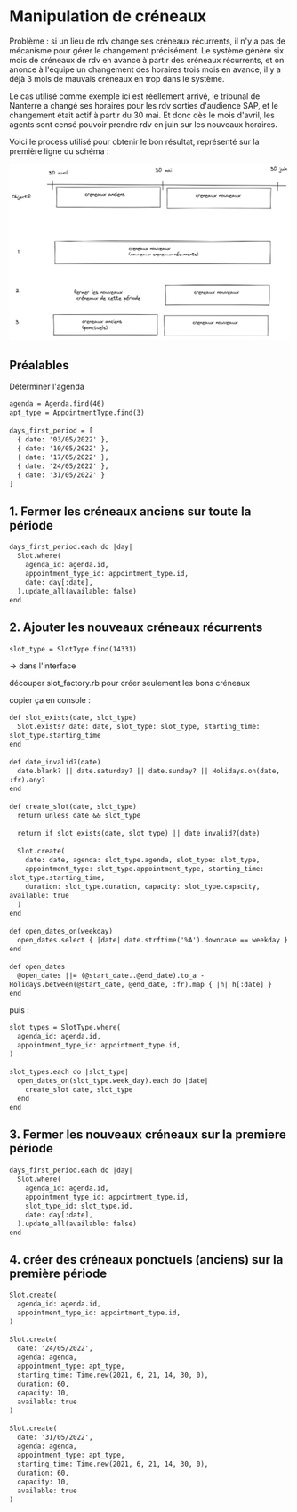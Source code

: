 # Manipulation de créneaux

Problème : si un lieu de rdv change ses créneaux récurrents, il n'y a pas de mécanisme pour gérer le changement précisément. Le système génère six mois de créneaux de rdv en avance à partir des créneaux récurrents, et on anonce à l'équipe un changement des horaires trois mois en avance, il y a déjà 3 mois de mauvais créneaux en trop dans le système.

Le cas utilisé comme exemple ici est réellement arrivé, le tribunal de Nanterre a changé ses horaires pour les rdv sorties d'audience SAP, et le changement était actif à partir du 30 mai. Et donc dès le mois d'avril, les agents sont censé pouvoir prendre rdv en juin sur les nouveaux horaires.

Voici le process utilisé pour obtenir le bon résultat, représenté sur la première ligne du schéma :

![schema process](./modification_creneaux_recurents.png)

## Préalables

Déterminer l'agenda

```
agenda = Agenda.find(46)
apt_type = AppointmentType.find(3)

days_first_period = [
  { date: '03/05/2022' },
  { date: '10/05/2022' },
  { date: '17/05/2022' },
  { date: '24/05/2022' },
  { date: '31/05/2022' }
]
```

## 1. Fermer les créneaux anciens sur toute la période

```
days_first_period.each do |day|
  Slot.where(
    agenda_id: agenda.id,
    appointment_type_id: appointment_type.id,
    date: day[:date],
  ).update_all(available: false)
end
```

## 2. Ajouter les nouveaux créneaux récurrents

```
slot_type = SlotType.find(14331)
```

-> dans l'interface

découper slot_factory.rb pour créer seulement les bons créneaux

copier ça en console :

```
def slot_exists(date, slot_type)
  Slot.exists? date: date, slot_type: slot_type, starting_time: slot_type.starting_time
end

def date_invalid?(date)
  date.blank? || date.saturday? || date.sunday? || Holidays.on(date, :fr).any?
end

def create_slot(date, slot_type)
  return unless date && slot_type

  return if slot_exists(date, slot_type) || date_invalid?(date)

  Slot.create(
    date: date, agenda: slot_type.agenda, slot_type: slot_type,
    appointment_type: slot_type.appointment_type, starting_time: slot_type.starting_time,
    duration: slot_type.duration, capacity: slot_type.capacity, available: true
  )
end

def open_dates_on(weekday)
  open_dates.select { |date| date.strftime('%A').downcase == weekday }
end

def open_dates
  @open_dates ||= (@start_date..@end_date).to_a - Holidays.between(@start_date, @end_date, :fr).map { |h| h[:date] }
end
```

puis :

```
slot_types = SlotType.where(
  agenda_id: agenda.id,
  appointment_type_id: appointment_type.id,
)

slot_types.each do |slot_type|
  open_dates_on(slot_type.week_day).each do |date|
    create_slot date, slot_type
  end
end
```

## 3. Fermer les nouveaux créneaux sur la premiere période

```
days_first_period.each do |day|
  Slot.where(
    agenda_id: agenda.id,
    appointment_type_id: appointment_type.id,
    slot_type_id: slot_type.id,
    date: day[:date],
  ).update_all(available: false)
end
```

## 4. créer des créneaux ponctuels (anciens) sur la première période

```
Slot.create(
  agenda_id: agenda.id,
  appointment_type_id: appointment_type.id,
)

Slot.create(
  date: '24/05/2022',
  agenda: agenda,
  appointment_type: apt_type,
  starting_time: Time.new(2021, 6, 21, 14, 30, 0),
  duration: 60,
  capacity: 10,
  available: true
)

Slot.create(
  date: '31/05/2022',
  agenda: agenda,
  appointment_type: apt_type,
  starting_time: Time.new(2021, 6, 21, 14, 30, 0),
  duration: 60,
  capacity: 10,
  available: true
)
```
